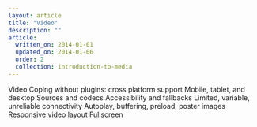 ```yaml
---
layout: article
title: "Video"
description: ""
article:
  written_on: 2014-01-01
  updated_on: 2014-01-06
  order: 2
  collection: introduction-to-media
---
```


Video
    Coping without plugins: cross platform support
    Mobile, tablet, and desktop
    Sources and codecs
    Accessibility and fallbacks
    Limited, variable, unreliable connectivity
    Autoplay, buffering, preload, poster images
    Responsive video layout
    Fullscreen
